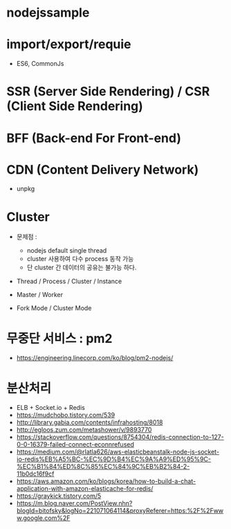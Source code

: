 # nodejssample

# import/export/requie
- ES6, CommonJs

# SSR (Server Side Rendering) / CSR (Client Side Rendering)

# BFF (Back-end For Front-end)

# CDN (Content Delivery Network)
- unpkg

# Cluster
  - 문제점 : 
    - nodejs default single thread
    - cluster 사용하여 다수 process 동작 가능 
    - 단 cluster 간 데이터의 공유는 불가능 하다. 
    
  - Thread / Process / Cluster / Instance 
  - Master / Worker 
  - Fork Mode / Cluster Mode 
  
# 무중단 서비스 : pm2
  - https://engineering.linecorp.com/ko/blog/pm2-nodejs/

# 분산처리 
  - ELB + Socket.io + Redis 
  - https://mudchobo.tistory.com/539
  - http://library.gabia.com/contents/infrahosting/8018
  - http://egloos.zum.com/metashower/v/9893770
  - https://stackoverflow.com/questions/8754304/redis-connection-to-127-0-0-16379-failed-connect-econnrefused
  - https://medium.com/@rlatla626/aws-elasticbeanstalk-node-js-socket-io-redis%EB%A5%BC-%EC%9D%B4%EC%9A%A9%ED%95%9C-%EC%B1%84%ED%8C%85%EC%84%9C%EB%B2%84-2-11b0dc16f9cf
  - https://aws.amazon.com/ko/blogs/korea/how-to-build-a-chat-application-with-amazon-elasticache-for-redis/
  - https://graykick.tistory.com/5
  - https://m.blog.naver.com/PostView.nhn?blogId=bitofsky&logNo=221071064114&proxyReferer=https:%2F%2Fwww.google.com%2F
  
  
  
